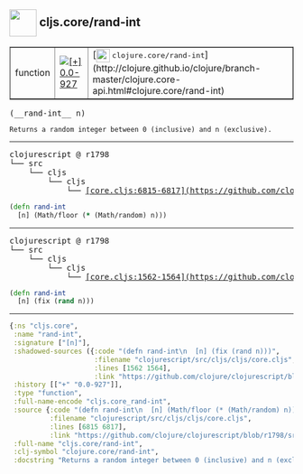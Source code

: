 ## <img width="48px" valign="middle" src="http://i.imgur.com/Hi20huC.png"> cljs.core/rand-int

 <table border="1">
<tr>
<td>function</td>
<td><a href="https://github.com/cljsinfo/api-refs/tree/0.0-927"><img valign="middle" alt="[+] 0.0-927" src="https://img.shields.io/badge/+-0.0--927-lightgrey.svg"></a> </td>
<td>
[<img height="24px" valign="middle" src="http://i.imgur.com/1GjPKvB.png"> <samp>clojure.core/rand-int</samp>](http://clojure.github.io/clojure/branch-master/clojure.core-api.html#clojure.core/rand-int)
</td>
</tr>
</table>

 <samp>
(__rand-int__ n)<br>
</samp>

```
Returns a random integer between 0 (inclusive) and n (exclusive).
```

---

 <pre>
clojurescript @ r1798
└── src
    └── cljs
        └── cljs
            └── <ins>[core.cljs:6815-6817](https://github.com/clojure/clojurescript/blob/r1798/src/cljs/cljs/core.cljs#L6815-L6817)</ins>
</pre>

```clj
(defn rand-int
  [n] (Math/floor (* (Math/random) n)))
```


---

 <pre>
clojurescript @ r1798
└── src
    └── cljs
        └── cljs
            └── <ins>[core.cljs:1562-1564](https://github.com/clojure/clojurescript/blob/r1798/src/cljs/cljs/core.cljs#L1562-L1564)</ins>
</pre>

```clj
(defn rand-int
  [n] (fix (rand n)))
```

---

```clj
{:ns "cljs.core",
 :name "rand-int",
 :signature ["[n]"],
 :shadowed-sources ({:code "(defn rand-int\n  [n] (fix (rand n)))",
                     :filename "clojurescript/src/cljs/cljs/core.cljs",
                     :lines [1562 1564],
                     :link "https://github.com/clojure/clojurescript/blob/r1798/src/cljs/cljs/core.cljs#L1562-L1564"}),
 :history [["+" "0.0-927"]],
 :type "function",
 :full-name-encode "cljs.core_rand-int",
 :source {:code "(defn rand-int\n  [n] (Math/floor (* (Math/random) n)))",
          :filename "clojurescript/src/cljs/cljs/core.cljs",
          :lines [6815 6817],
          :link "https://github.com/clojure/clojurescript/blob/r1798/src/cljs/cljs/core.cljs#L6815-L6817"},
 :full-name "cljs.core/rand-int",
 :clj-symbol "clojure.core/rand-int",
 :docstring "Returns a random integer between 0 (inclusive) and n (exclusive)."}

```
